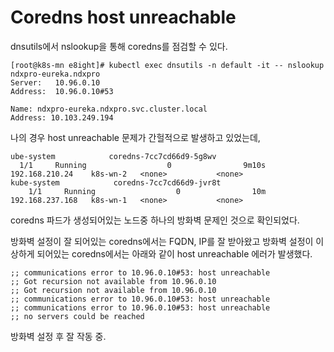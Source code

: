 # Coredns host unreachable

dnsutils에서 nslookup을 통해 coredns를 점검할 수 있다.

```
[root@k8s-mn e8ight]# kubectl exec dnsutils -n default -it -- nslookup ndxpro-eureka.ndxpro
Server:   10.96.0.10
Address:  10.96.0.10#53
​
Name: ndxpro-eureka.ndxpro.svc.cluster.local
Address: 10.103.249.194
```

나의 경우 host unreachable 문제가 간헐적으로 발생하고 있었는데,

```
ube-system            coredns-7cc7cd66d9-5g8wv                           1/1     Running                  0                9m10s   192.168.210.24    k8s-wn-2   <none>           <none>
kube-system            coredns-7cc7cd66d9-jvr8t                           1/1     Running                  0                10m     192.168.237.168   k8s-wn-1   <none>           <none>
```

coredns 파드가 생성되어있는 노드중 하나의 방화벽 문제인 것으로 확인되었다.

방화벽 설정이 잘 되어있는 coredns에서는 FQDN, IP를 잘 받아왔고 방화벽 설정이 이상하게 되어있는 coredns에서는 아래와 같이 host unreachable 에러가 발생했다.

```
;; communications error to 10.96.0.10#53: host unreachable
;; Got recursion not available from 10.96.0.10
;; Got recursion not available from 10.96.0.10
;; communications error to 10.96.0.10#53: host unreachable
;; communications error to 10.96.0.10#53: host unreachable
;; no servers could be reached
```

방화벽 설정 후 잘 작동 중.
